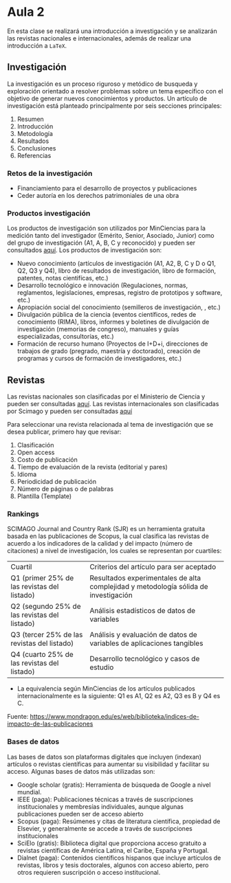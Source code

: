 <h1>Aula 2</h1>

En esta clase se realizará una introducción a investigación y se analizarán las revistas nacionales e internacionales, además de realizar una introducción a `LaTeX`.

<h2>Investigación</h2>

La investigación es un proceso riguroso y metódico de busqueda y exploración orientado a resolver problemas sobre un tema específico con el objetivo de generar nuevos conocimientos y productos. Un artículo de investigación está planteado principalmente por seis secciones principales:

<ol>
    <li>Resumen</li>
    <li>Introducción</li>
    <li>Metodología</li>
    <li>Resultados</li>
    <li>Conclusiones</li>
    <li>Referencias</li>
</ol>

<h3>Retos de la investigación</h3>

<ul>
    <li>Financiamiento para el desarrollo de proyectos y publicaciones</li>
    <li>Ceder autoría en los derechos patrimoniales de una obra</li>
</ul>

<h3>Productos investigación</h3>

Los productos de investigación son utilizados por MinCiencias para la medición tanto del investigador (Emérito, Senior, Asociado, Junior) como del grupo de investigación (A1, A, B, C y reconocido) y pueden ser consultados <a href="https://minciencias.gov.co/convocatorias/investigacion/convocatoria-nacional-actualizacion-y-transicion-para-el-reconocimiento">aquí</a>. Los productos de investigación son:

<ul>
    <li>Nuevo conocimiento (artículos de investigación (A1, A2, B, C y D o Q1, Q2, Q3 y Q4), libro de resultados de investigación, libro de formación, patentes, notas cientifícas, etc.)</li>
    <li>Desarrollo tecnológico e innovación (Regulaciones, normas, reglamentos, legislaciones, empresas, registro de prototipos y software, etc.)</li>
    <li>Apropiación social del conocimiento (semilleros de investigación, , etc.)</li>
    <li>Divulgación pública de la ciencia (eventos científicos, redes de conocimiento (RIMA), libros, informes y boletines de divulgación de investigación (memorias de congreso), manuales y guías especializadas, consultorías, etc.)</li>
    <li>Formación de recurso humano (Proyectos de I+D+i, direcciones de trabajos de grado (pregrado, maestría y doctorado), creación de programas y cursos de formación de investigadores, etc.)</li>
</ul>

<h2>Revistas</h2>

Las revistas nacionales son clasificadas por el Ministerio de Ciencia y pueden ser consultadas <a href="https://scienti.minciencias.gov.co/publindex/#/noticias/lista">aquí</a>. Las revistas internacionales son clasificadas por Scimago y pueden ser consultadas <a href="https://www.scimagojr.com">aquí</a>

Para seleccionar una revista relacionada al tema de investigación que se desea publicar, primero hay que revisar:

<ol>
    <li> Clasificación </li>
    <li> Open access</li>
    <li> Costo de publicación</li>
    <li> Tiempo de evaluación de la revista (editorial y pares)</li>
    <li> Idioma</li>
    <li> Periodicidad de publicación</li>
    <li> Número de páginas o de palabras</li>
    <li> Plantilla (Template)</li>
</ol>

<h3>Rankings</h3>

SCIMAGO Journal and Country Rank (SJR) es un herramienta gratuita basada en las publicaciones de Scopus, la cual clasifica las revistas de acuerdo a los indicadores de la calidad y del impacto (número de citaciones) a nivel de investigación, los cuales se representan por cuartiles:

<table>
	<tr>
		<td>Cuartil</td>
		<td>Criterios del artículo para ser aceptado</td>
	</tr>
	<tr>
		<td>Q1 (primer 25% de las revistas del listado)</td>
		<td>Resultados experimentales de alta complejidad y metodología sólida de investigación</td>
	</tr>
	<tr>
		<td>Q2 (segundo 25% de las revistas del listado)</td>
		<td>Análisis estadísticos de datos de variables</td>
	</tr>
	<tr>
		<td>Q3 (tercer 25% de las revistas del listado)</td>
		<td>Análisis y evaluación de datos de variables de aplicaciones tangibles</td>
	</tr>
    <tr>
		<td>Q4 (cuarto 25% de las revistas del listado)</td>
		<td>Desarrollo tecnológico y casos de estudio</td>
	</tr>
</table>

* La equivalencia según MinCiencias de los artículos publicados internacionalmente es la siguiente: Q1 es A1, Q2 es A2, Q3 es B y Q4 es C.

Fuente: https://www.mondragon.edu/es/web/biblioteka/indices-de-impacto-de-las-publicaciones

<h3>Bases de datos</h3>

Las bases de datos son plataformas digitales que incluyen (indexan) artículos o revistas científicas para aumentar su visibilidad y facilitar su acceso. Algunas bases de datos más utilizadas son:

<ul>
    <li>Google scholar (gratis): Herramienta de búsqueda de Google a nivel mundial.</li>
    <li>IEEE (paga): Publicaciones técnicas a través de suscripciones institucionales y membresías individuales, aunque algunas publicaciones pueden ser de acceso abierto</li>
    <li>Scopus (paga): Resúmenes y citas de literatura científica, propiedad de Elsevier, y generalmente se accede a través de suscripciones institucionales</li>
    <li>SciElo (gratis): Biblioteca digital que proporciona acceso gratuito a revistas científicas de América Latina, el Caribe, España y Portugal. </li>
    <li>Dialnet (paga): Contenidos científicos hispanos que incluye artículos de revistas, libros y tesis doctorales, algunos con acceso abierto, pero otros requieren suscripción o acceso institucional.</li>
</ul>